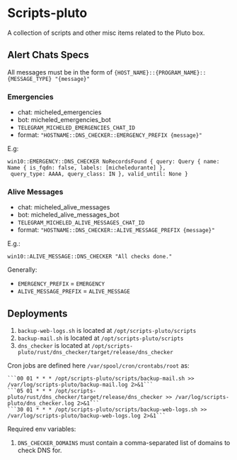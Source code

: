 # Scripts-pluto
A collection of scripts and other misc items related to the Pluto box. 

## Alert Chats Specs
All messages must be in the form of
`{HOST_NAME}::{PROGRAM_NAME}::{MESSAGE_TYPE} "{message}"`

### Emergencies
- chat: micheled_emergencies
- bot: micheled_emergencies_bot
- `TELEGRAM_MICHELED_EMERGENCIES_CHAT_ID`
- format: `"HOSTNAME::DNS_CHECKER::EMERGENCY_PREFIX {message}"`

E.g:
```
win10::EMERGENCY::DNS_CHECKER NoRecordsFound { query: Query { name: Name { is_fqdn: false, labels: [micheledurante] },
 query_type: AAAA, query_class: IN }, valid_until: None }
```

### Alive Messages
- chat: micheled_alive_messages
- bot: micheled_alive_messages_bot
- `TELEGRAM_MICHELED_ALIVE_MESSAGES_CHAT_ID`
- format: `"HOSTNAME::DNS_CHECKER::ALIVE_MESSAGE_PREFIX {message}"`

E.g.:
```
win10::ALIVE_MESSAGE::DNS_CHECKER "All checks done."
```

Generally:
- `EMERGENCY_PREFIX` = `EMERGENCY`
- `ALIVE_MESSAGE_PREFIX` = `ALIVE_MESSAGE`

## Deployments
1. `backup-web-logs.sh` is located at `/opt/scripts-pluto/scripts`
1. `backup-mail.sh` is located at `/opt/scripts-pluto/scripts`
2. `dns_checker` is located at `/opt/scripts-pluto/rust/dns_checker/target/release/dns_checker`

Cron jobs are defined here `/var/spool/cron/crontabs/root` as:

    ```00 01 * * * /opt/scripts-pluto/scripts/backup-mail.sh >> /var/log/scripts-pluto/backup-mail.log 2>&1```
    ```05 01 * * * /opt/scripts-pluto/rust/dns_checker/target/release/dns_checker >> /var/log/scripts-pluto/dns_checker.log 2>&1```
    ```30 01 * * * /opt/scripts-pluto/scripts/backup-web-logs.sh >> /var/log/scripts-pluto/backup-web-logs.log 2>&1```

Required env variables:
1. `DNS_CHECKER_DOMAINS` must contain a comma-separated list of domains to check DNS for.
